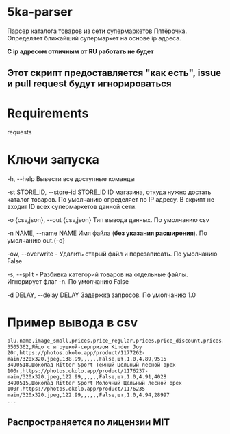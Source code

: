 # 5ka-parser
Парсер каталога товаров из сети супермаркетов Пятёрочка. Определяет ближайший супермаркет на основе ip адреса.

__С ip адресом отличным от RU работать не будет__

## Этот скрипт предоставляется "как есть", issue и pull request будут игнорироваться

# Requirements
requests

# Ключи запуска
  -h, --help Вывести все доступные команды

  -st STORE_ID, --store-id STORE_ID ID магазина, откуда нужно достать каталог товаров. 
  По умолчанию определяет по IP адресу. В скрипт не входит ID всех супермаркетов данной сети.
 
 -o {csv,json}, --out {csv,json} Тип вывода данных. По умолчанию csv

  -n NAME, --name NAME  Имя файла (**без указания расширения**). По умолчанию out.{-o}

  -ow, --overwrite - Удалить старый файл и перезаписать. По умолчанию False

  -s, --split - Разбивка категорий товаров на отдельные файлы. Игнорирует флаг -n. По умолчанию False

  -d DELAY, --delay DELAY Задержка запросов. По умолчанию 1.0

# Пример вывода в csv
```csv
plu,name,image_small,prices.price_regular,prices.price_discount,prices.discount,promo.date_begin,promo.date_end,promo.mech,is_new,uom,step,average_rating,rates_count_in_period
3505362,Яйцо с игрушкой-сюрпризом Kinder Joy 20г,https://photos.okolo.app/product/1177262-main/320x320.jpeg,138.99,,,,,,False,шт,1.0,4.89,9515
3490518,Шоколад Ritter Sport Темный Цельный лесной орех 100г,https://photos.okolo.app/product/1176237-main/320x320.jpeg,122.99,,,,,,False,шт,1.0,4.91,4028
3490515,Шоколад Ritter Sport Молочный Цельный лесной орех 100г,https://photos.okolo.app/product/1176235-main/320x320.jpeg,122.99,,,,,,False,шт,1.0,4.94,28997
...
```
## Распространяется по лицензии MIT
